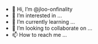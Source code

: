 - 👋 Hi, I’m @jloo-onfinality
- 👀 I’m interested in ...
- 🌱 I’m currently learning ...
- 💞️ I’m looking to collaborate on ...
- 📫 How to reach me ...

<!---
jloo-onfinality/jloo-onfinality is a ✨ special ✨ repository because its `README.md` (this file) appears on your GitHub profile.
You can click the Preview link to take a look at your changes.
--->
